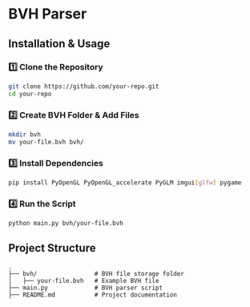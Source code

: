 # BVH Parser

## Installation & Usage

### 1️⃣ Clone the Repository
```bash
git clone https://github.com/your-repo.git
cd your-repo
```

### 2️⃣ Create BVH Folder & Add Files
```bash
mkdir bvh
mv your-file.bvh bvh/
```

### 3️⃣ Install Dependencies
```bash
pip install PyOpenGL PyOpenGL_accelerate PyGLM imgui[glfw] pygame
```

### 4️⃣ Run the Script
```bash
python main.py bvh/your-file.bvh
```

## Project Structure
```plaintext
.
├── bvh/                # BVH file storage folder
│   ├── your-file.bvh   # Example BVH file
├── main.py             # BVH parser script
├── README.md           # Project documentation
```
